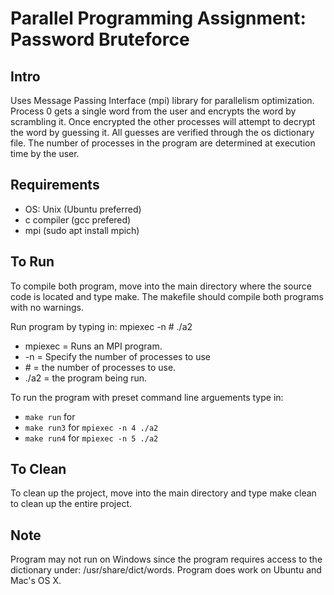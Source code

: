 <h1>Parallel Programming Assignment: Password Bruteforce</h1>
<h2>Intro</h2>
<div>
	<p>Uses Message Passing Interface (mpi) library for parallelism optimization. Process 0 gets a single word from the user and encrypts the word by scrambling it. Once encrypted the other processes will attempt to decrypt the word by guessing it. All guesses are verified through the os dictionary file. The number of processes in the program are determined at execution time by the user.</p>
</div>
<h2>Requirements</h2>
<div>
	<ul>
		<li>OS: Unix (Ubuntu preferred)</li>
		<li>c compiler (gcc prefered)</li>
		<li>mpi (sudo apt install mpich)</li>
	</ul>
</div>
<h2>To Run</h2>
<div>
	<p>To compile both program, move into the main directory where the source code is located and type make. The makefile should compile both programs with no warnings. </p>
	<p>Run program by typing in: mpiexec -n # ./a2</p>
	<ul>
		<li>mpiexec = Runs an MPI program.</li>
		<li>-n = Specify the number of processes to use</li>
		<li># = the number of processes to use.</li>
		<li>./a2 = the program being run.</li>
	</ul>
	<p>To run the program with preset command line arguements type in:</p>
	<ul>
		<li><code>make run</code> for <code></code></li>
		<li><code>make run3</code> for <code>mpiexec -n 4 ./a2</code></li>
		<li><code>make run4</code> for <code>mpiexec -n 5 ./a2</code>
	</ul>
</div>
<h2>To Clean</h2>
<div>
	<p>To clean up the project, move into the main directory and type make clean to clean up the entire project.</p>
</div>
<h2>Note</h2>
<div>
	<p>Program may not run on Windows since the program requires access to the dictionary under: /usr/share/dict/words. Program does work on Ubuntu and Mac's OS X.</p>
</div>
